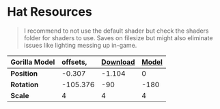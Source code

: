 # Hat Resources

>I recommend to not use the default shader but check the shaders folder for shaders to use.
Saves on filesize but might also eliminate issues like lighting messing up in-game.


|Gorilla Model|offsets,           |[Download](https://discord.com/channels/810644499763691540/810663983106621501/834034424156782642)|[Model](https://discord.com/channels/810644499763691540/810663983106621501/834034424156782642) |
|---------------------|:---------|:---------|:---------|
|     **Position**    |	-0.307   |	-1.104  |	0      |
|     **Rotation**    |	-105.376 |	-90     |	-180   |
|      **Scale**      |	4        |	4       |	4      |
